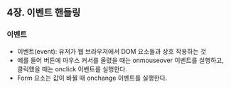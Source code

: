 ## 4장. 이벤트 핸들링

### 이벤트

- 이벤트(event): 유저가 웹 브라우저에서 DOM 요소들과 상호 작용하는 것
- 예를 들어 버튼에 마우스 커서를 올렸을 때는 onmouseover 이벤트를 실행하고, 클릭했을 때는 onclick 이벤트를 실행한다.
- Form 요소는 값이 바뀔 때 onchange 이벤트를 실행한다.
